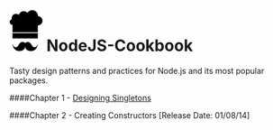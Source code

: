 ![icon](NodeJS-Cookbook.png)   NodeJS-Cookbook
==============================================

Tasty design patterns and practices for Node.js and its most popular packages.

####Chapter 1 - [Designing Singletons](http://fredkschott.com/post/2013/12/node-js-cookbook---designing-singletons/)

####Chapter 2 - Creating Constructors [Release Date: 01/08/14]